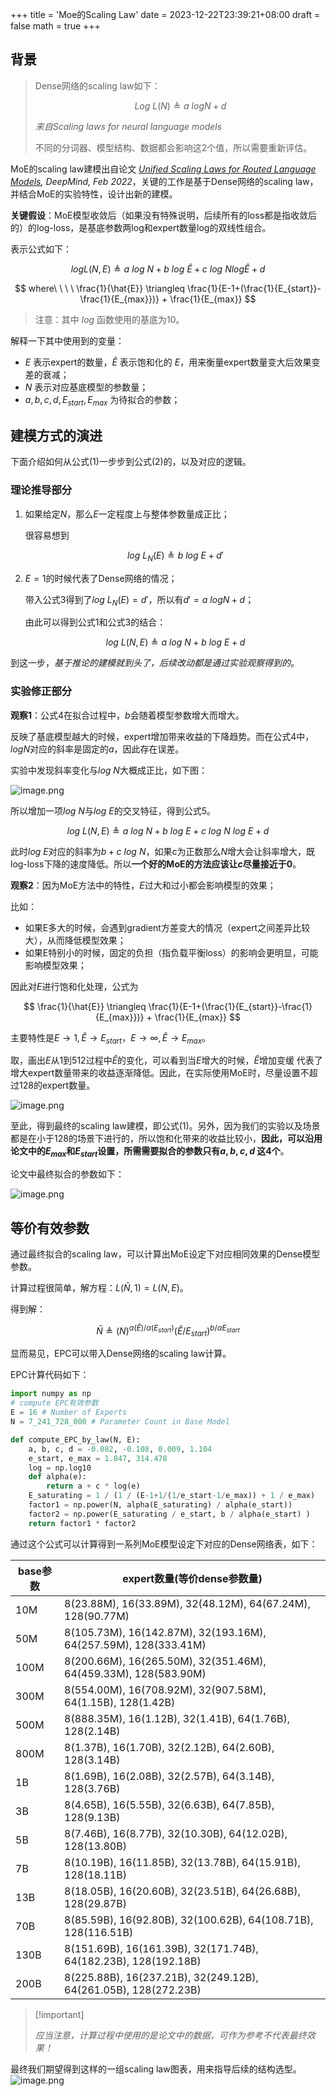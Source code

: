 +++
title = 'Moe的Scaling Law'
date = 2023-12-22T23:39:21+08:00
draft = false
math = true
+++

## 背景

> Dense网络的scaling law如下：
>
> $$
> Log\ \mathit{L}(N) \triangleq a\ log \mathit N + d \tag{1}
> $$
>
> *来自Scaling laws for neural language models*
>
> 不同的分词器、模型结构、数据都会影响这2个值，所以需要重新评估。

MoE的scaling law建模出自论文 *[Unified Scaling Laws for Routed Language Models](http://arxiv.org/abs/2202.01169), DeepMind, Feb 2022*，关键的工作是基于Dense网络的scaling law，并结合MoE的实验特性，设计出新的建模。

**关键假设**：MoE模型收敛后（如果没有特殊说明，后续所有的loss都是指收敛后的）的log-loss，是基底参数两log和expert数量log的双线性组合。

表示公式如下：

$$
log L(N, E)\triangleq a\ log\ N + b\ log\ \hat{E} + c\ log\ N log \hat{E} + d \tag{2}
$$

$$
where\ \ \ \ \frac{1}{\hat{E}} \triangleq \frac{1}{E-1+(\frac{1}{E_{start}}-\frac{1}{E_{max}})} + \frac{1}{E_{max}}
$$

> 注意：其中 $log$ 函数使用的基底为10。

解释一下其中使用到的变量：

*   $E$ 表示expert的数量，$\hat{E}$ 表示饱和化的 $E$，用来衡量expert数量变大后效果变差的衰减；
*   $N$ 表示对应基底模型的参数量；
*   $a,b,c,d,E_{start},E_{max}$ 为待拟合的参数；

## 建模方式的演进

下面介绍如何从公式(1)一步步到公式(2)的，以及对应的逻辑。

### 理论推导部分

1.  如果给定$N$，那么$E$一定程度上与整体参数量成正比；

    很容易想到

    $$
    log\ L_N(E)\triangleq b\ log\ E + d' \tag{3}
    $$

2.  $E=1$的时候代表了Dense网络的情况；

    带入公式3得到了$log\ L_N(E)= d'$，所以有$d'=a\ log \mathit N + d$；

    由此可以得到公式1和公式3的结合：

    $$
    log\ L(N,E)\triangleq a\ log\ N + b\ log\ E + d \tag{4}
    $$

到这一步，*基于推论的建模就到头了，后续改动都是通过实验观察得到的*。

### 实验修正部分

**观察1**：公式4在拟合过程中，$b$会随着模型参数增大而增大。

反映了基底模型越大的时候，expert增加带来收益的下降趋势。而在公式4中，$log N$对应的斜率是固定的$a$，因此存在误差。

实验中发现斜率变化与$log\ N$大概成正比，如下图：

![image.png](https://p9-juejin.byteimg.com/tos-cn-i-k3u1fbpfcp/82e375f3d4d0464580f46a83fee8cb55~tplv-k3u1fbpfcp-jj-mark:0:0:0:0:q75.image#?w=1538&h=370&s=41068&e=png&b=fefefe)


所以增加一项$log\ N$与$log\ E$的交叉特征，得到公式5。

$$
log\ L(N,E)\triangleq a\ log\ N + b\ log\ E + c\ log\ N\ log\ E + d \tag{5}
$$

此时$log\ E$对应的斜率为$b+c\ log\ N$，如果c为正数那么$N$增大会让斜率增大，既log-loss下降的速度降低。所以**一个好的MoE的方法应该让$c$尽量接近于0**。

**观察2**：因为MoE方法中的特性，$E$过大和过小都会影响模型的效果；

比如：

*   如果E多大的时候，会遇到gradient方差变大的情况（expert之间差异比较大），从而降低模型效果；
*   如果E特别小的时候，固定的负担（指负载平衡loss）的影响会更明显，可能影响模型效果；

因此对$E$进行饱和化处理，公式为

$$
\frac{1}{\hat{E}} \triangleq \frac{1}{E-1+(\frac{1}{E_{start}}-\frac{1}{E_{max}})} + \frac{1}{E_{max}}
$$

主要特性是$E\to1, \hat{E}\to E_{start}$，$E\to \infty, \hat{E}\to E_{max}$。

取，画出$E$从1到512过程中$\hat{E}$的变化，可以看到当$E$增大的时候，$\hat{E}$增加变缓 代表了增大expert数量带来的收益逐渐降低。因此，在实际使用MoE时，尽量设置不超过128的expert数量。


![image.png](https://p3-juejin.byteimg.com/tos-cn-i-k3u1fbpfcp/f767228a691246a1ba332ed9209b5ff5~tplv-k3u1fbpfcp-jj-mark:0:0:0:0:q75.image#?w=1570&h=658&s=94196&e=png&b=fefefe)

至此，得到最终的scaling law建模，即公式(1)。另外，因为我们的实验以及场景都是在小于128的场景下进行的，所以饱和化带来的收益比较小，**因此，可以沿用论文中的$E_{max}$和$E_{start}$设置，所需需要拟合的参数只有$a,b,c,d$ 这4个**。

论文中最终拟合的参数如下：


![image.png](https://p3-juejin.byteimg.com/tos-cn-i-k3u1fbpfcp/d43dfe3a849a4d0e9b0919453cc85b3f~tplv-k3u1fbpfcp-jj-mark:0:0:0:0:q75.image#?w=1556&h=314&s=56976&e=png&b=ffffff)

## 等价有效参数

通过最终拟合的scaling law，可以计算出MoE设定下对应相同效果的Dense模型参数。

计算过程很简单，解方程：$L(\bar{N}, 1)=L(N, E)$。

得到解：

$$
\bar N \triangleq (N)^{\alpha(\hat{E})/\alpha(E_{start})} (\hat{E}/E_{start})^{b/\alpha{E_{start}}}
$$

显而易见，EPC可以带入Dense网络的scaling law计算。

EPC计算代码如下：

```python
import numpy as np
# compute EPC有效参数
E = 16 # Number of Experts
N = 7_241_728_000 # Parameter Count in Base Model

def compute_EPC_by_law(N, E):
    a, b, c, d = -0.082, -0.108, 0.009, 1.104
    e_start, e_max = 1.847, 314.478
    log = np.log10
    def alpha(e):
        return a + c * log(e)
    E_saturating = 1 / (1 / (E-1+1/(1/e_start-1/e_max)) + 1 / e_max)
    factor1 = np.power(N, alpha(E_saturating) / alpha(e_start))
    factor2 = np.power(E_saturating / e_start, b / alpha(e_start) )
    return factor1 * factor2 
```

通过这个公式可以计算得到一系列MoE模型设定下对应的Dense网络表，如下：

| base参数 | expert数量(等价dense参数量)                                            |
| ------ | --------------------------------------------------------------- |
| 10M    | 8(23.88M), 16(33.89M), 32(48.12M), 64(67.24M), 128(90.77M)      |
| 50M    | 8(105.73M), 16(142.87M), 32(193.16M), 64(257.59M), 128(333.41M) |
| 100M   | 8(200.66M), 16(265.50M), 32(351.46M), 64(459.33M), 128(583.90M) |
| 300M   | 8(554.00M), 16(708.92M), 32(907.58M), 64(1.15B), 128(1.42B)     |
| 500M   | 8(888.35M), 16(1.12B), 32(1.41B), 64(1.76B), 128(2.14B)         |
| 800M   | 8(1.37B), 16(1.70B), 32(2.12B), 64(2.60B), 128(3.14B)           |
| 1B     | 8(1.69B), 16(2.08B), 32(2.57B), 64(3.14B), 128(3.76B)           |
| 3B     | 8(4.65B), 16(5.55B), 32(6.63B), 64(7.85B), 128(9.13B)           |
| 5B     | 8(7.46B), 16(8.77B), 32(10.30B), 64(12.02B), 128(13.80B)        |
| 7B     | 8(10.19B), 16(11.85B), 32(13.78B), 64(15.91B), 128(18.11B)      |
| 13B    | 8(18.05B), 16(20.60B), 32(23.51B), 64(26.68B), 128(29.87B)      |
| 70B    | 8(85.59B), 16(92.80B), 32(100.62B), 64(108.71B), 128(116.51B)   |
| 130B   | 8(151.69B), 16(161.39B), 32(171.74B), 64(182.23B), 128(192.18B) |
| 200B   | 8(225.88B), 16(237.21B), 32(249.12B), 64(261.05B), 128(272.23B) |

> \[!important]
>
> *应当注意，计算过程中使用的是论文中的数据，可作为参考不代表最终效果！*

最终我们期望得到这样的一组scaling law图表，用来指导后续的结构选型。
![image.png](https://p1-juejin.byteimg.com/tos-cn-i-k3u1fbpfcp/9117a4bce3d3488589c7380da05ac0cd~tplv-k3u1fbpfcp-jj-mark:0:0:0:0:q75.image#?w=2212&h=982&s=345589&e=png&b=fdfdfd)